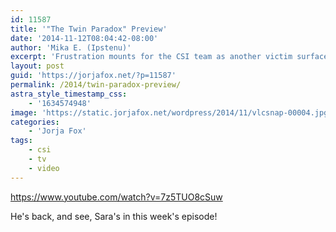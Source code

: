 ```yaml
---
id: 11587
title: '"The Twin Paradox" Preview'
date: '2014-11-12T08:04:42-08:00'
author: 'Mika E. (Ipstenu)'
excerpt: 'Frustration mounts for the CSI team as another victim surfaces and all evidence points to the Gig Harbor Killer.'
layout: post
guid: 'https://jorjafox.net/?p=11587'
permalink: /2014/twin-paradox-preview/
astra_style_timestamp_css:
    - '1634574948'
image: 'https://static.jorjafox.net/wordpress/2014/11/vlcsnap-00004.jpg'
categories:
    - 'Jorja Fox'
tags:
    - csi
    - tv
    - video
---
```


https://www.youtube.com/watch?v=7z5TUO8cSuw

He's back, and see, Sara's in this week's episode!
